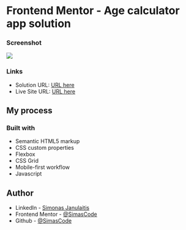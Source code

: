 # Frontend Mentor - Age calculator app solution

### Screenshot

![](./assets/images/age-calculator.JPG.jpg)

### Links

- Solution URL: [URL here](https://github.com/SimasCode/age-calculator-app)
- Live Site URL: [URL here](https://agecalculatorsimjan.netlify.app/)

## My process

### Built with

- Semantic HTML5 markup
- CSS custom properties
- Flexbox
- CSS Grid
- Mobile-first workflow
- Javascript

## Author

- LinkedIn - [Simonas Janulaitis](https://www.linkedin.com/in/simonas-janulaitis/)
- Frontend Mentor - [@SimasCode](https://www.frontendmentor.io/profile/SimasCode)
- Github - [@SimasCode](https://github.com/SimasCode)
